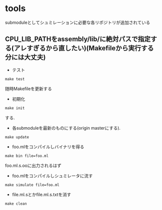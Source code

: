 # tools
submoduleとしてシュミレーションに必要な各リポジトリが追加されている
## CPU_LIB_PATHをassembly/lib/に絶対パスで指定する(アレすぎるから直したい)(Makefileから実行する分には大丈夫)
* テスト
```
make test
```
随時Makefileを更新する

* 初期化
```
make init
```
する.

* 各submoduleを最新のものにする(origin masterにする).
```
make update
```

* foo.mlをコンパイルしバイナリを得る
```
make bin file=foo.ml
```
foo.ml.s.ooに出力されるはず

* foo.mlをコンパイルしシュミレータに流す
```
make simulate file=foo.ml
```

* file.ml.sとかfile.ml.s.txtを消す
```
make clean
```

